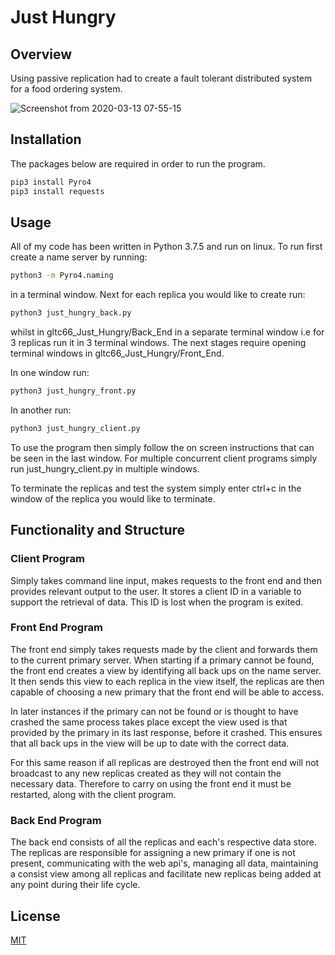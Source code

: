 # Just Hungry

## Overview

Using passive replication had to create a fault tolerant distributed system for a food ordering system.

![Screenshot from 2020-03-13 07-55-15](https://user-images.githubusercontent.com/30124151/188409656-66dd0bae-afac-4e64-b481-1fb2d3aabff5.png)


## Installation

The packages below are required in order to run the program.

```bash
pip3 install Pyro4
pip3 install requests
```

## Usage
All of my code has been written in Python 3.7.5 and run on linux.
To run first create a name server by running:
```bash
python3 -m Pyro4.naming
```
in a terminal window. Next for each replica you would like to create run:
```bash 
python3 just_hungry_back.py
```
whilst in gltc66_Just_Hungry/Back_End in a separate terminal window i.e for 3 replicas run it in 3 terminal windows. The next stages require opening terminal windows in gltc66_Just_Hungry/Front_End. 

In one window run:
```bash
python3 just_hungry_front.py
```
In another run:
```bash
python3 just_hungry_client.py
```

To use the program then simply follow the on screen instructions that can be seen in the last window. For multiple concurrent client programs simply run just_hungry_client.py in multiple windows.

To terminate the replicas and test the system simply enter ctrl+c in the window of the replica you would like to terminate.


## Functionality and Structure

### Client Program
Simply takes command line input, makes requests to the front end and then provides relevant output to the user. It stores a client ID in a variable to support the retrieval of data. This ID is lost when the program is exited.


### Front End Program
The front end simply takes requests made by the client and forwards them to the current primary server. When starting if a primary cannot be found, the front end creates a view by identifying all back ups on the name server. It then sends this view to each replica in the view itself, the replicas are then capable of choosing a new primary that the front end will be able to access. 

In later instances if the primary can not be found or is thought to have crashed the same process takes place except the view used is that provided by the primary in its last response, before it crashed. This ensures that all back ups in the view will be up to date with the correct data. 

For this same reason if all replicas are destroyed then the front end will not broadcast to any new replicas created as they will not contain the necessary data. Therefore to carry on using the front end it must be restarted, along with the client program.

### Back End Program
The back end consists of all the replicas and each's respective data store. The replicas are responsible for assigning a new primary if one is not present, communicating with the web api's, managing all data, maintaining a consist view among all replicas and facilitate new replicas being added at any point during their life cycle. 

## License
[MIT](https://choosealicense.com/licenses/mit/)
